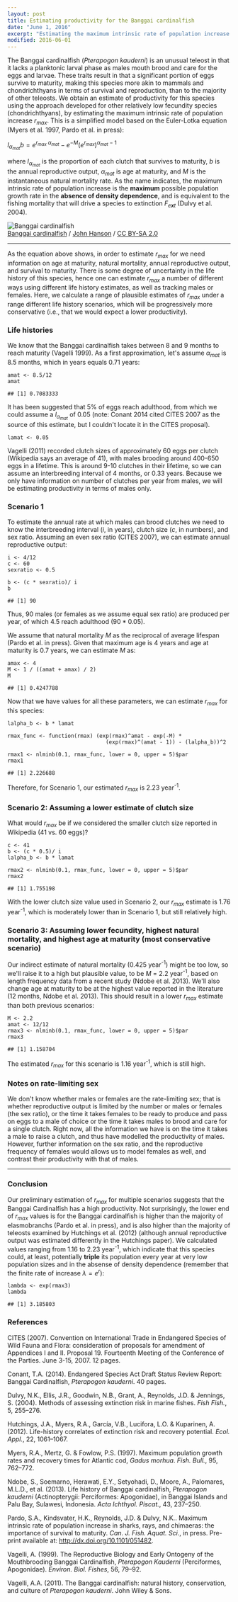 ```yaml
---
layout: post
title: Estimating productivity for the Banggai cardinalfish
date: "June 1, 2016"
excerpt: "Estimating the maximum intrinsic rate of population increase under different life history scenarios"
modified: 2016-06-01
---
```


The Banggai cardinalfish (*Pterapogon kauderni*) is an unusual teleost
in that it lacks a planktonic larval phase as males mouth brood and care
for the eggs and larvae. These traits result in that a significant
portion of eggs survive to maturity, making this species more akin to
mammals and chondrichthyans in terms of survival and reproduction, than
to the majority of other teleosts. We obtain an estimate of productivity
for this species using the approach developed for other relatively low
fecundity species (chondrichthyans), by estimating the maximum intrinsic
rate of population increase *r*<sub>*max*</sub>. This is a
simplified model based on the Euler-Lotka equation (Myers et al. 1997,
Pardo et al. in press):

*l*<sub>*α*<sub>*mat*</sub></sub>*b* = *e*<sup>*r*<sub>*max*</sub> *α*<sub>*mat*</sub></sup> − *e*<sup>−*M*</sup>(*e*<sup>*r*<sub>*max*</sub></sup>)<sup>*α*<sub>*mat*</sub> − 1</sup>

where *l*<sub>*α*<sub>*mat*</sub></sub> is the proportion of each
clutch that survives to maturity, *b* is the annual reproductive output,
*α*<sub>*mat*</sub> is age at maturity, and *M* is the instantaneous
natural mortality rate. As the name indicates, the maximum intrinsic
rate of population increase is the **maximum** possible population
growth rate in the **absence of density dependence**, and is equivalent
to the fishing mortality that will drive a species to extinction
*F*<sub>*e**x**t*</sub> (Dulvy et al. 2004).

![Banggai cardinalfish](/figure/913px-Banggai_cardinal_fish.jpg)<br>
[Banggai cardinalfish](http://www.flickr.com/photos/jonhanson/207565670/in/set-72157594219248063/)
/ [John Hanson](http://www.flickr.com/people/61952179@N00) / [CC BY-SA
2.0](https://creativecommons.org/licenses/by-sa/2.0/deed.en)

------------------------------------------------------------------------

As the equation above shows, in order to estimate
*r*<sub>*max*</sub> for we need information on age at maturity,
natural mortality, annual reproductive output, and survival to maturity.
There is some degree of uncertainty in the life history of this species,
hence one can estimate *r*<sub>*max*</sub> a number of different
ways using different life history estimates, as well as tracking males
or females. Here, we calculate a range of plausible estimates of
*r*<sub>*max*</sub> under a range different life history scenarios,
which will be progressively more conservative (i.e., that we would
expect a lower productivity).

### Life histories

We know that the Banggai cardinalfish takes between 8 and 9 months to
reach maturity (Vagelli 1999). As a first approximation, let's assume
*α*<sub>*mat*</sub> is 8.5 months, which in years equals 0.71 years:

    amat <- 8.5/12
    amat

    ## [1] 0.7083333

It has been suggested that 5% of eggs reach adulthood, from which we
could assume a *l*<sub>*α*<sub>*mat*</sub></sub> of 0.05 (note:
Conant 2014 cited CITES 2007 as the source of this estimate, but I
couldn't locate it in the CITES proposal).

    lamat <- 0.05

Vagelli (2011) recorded clutch sizes of approximately 60 eggs per clutch
(Wikipedia says an average of 41), with males brooding around 400-650
eggs in a lifetime. This is around 9-10 clutches in their lifetime, so
we can assume an interbreeding interval of 4 months, or 0.33 years.
Because we only have information on number of clutches per year from
males, we will be estimating productivity in terms of males only.

### Scenario 1

To estimate the annual rate at which males can brood clutches we need to
know the interbreeding interval (*i*, in years), clutch size (*c*, in
numbers), and sex ratio. Assuming an even sex ratio (CITES 2007), we can
estimate annual reproductive output:

    i <- 4/12
    c <- 60
    sexratio <- 0.5 

    b <- (c * sexratio)/ i
    b

    ## [1] 90

Thus, 90 males (or females as we assume equal sex ratio) are produced
per year, of which 4.5 reach adulthood (90 \* 0.05).

We assume that natural mortality *M* as the reciprocal of average
lifespan (Pardo et al. in press). Given that maximum age is 4 years and
age at maturity is 0.7 years, we can estimate *M* as:

    amax <- 4
    M <- 1 / ((amat + amax) / 2)
    M

    ## [1] 0.4247788

Now that we have values for all these parameters, we can estimate
*r*<sub>*max*</sub> for this species:

    lalpha_b <- b * lamat  

    rmax_func <- function(rmax) (exp(rmax)^amat - exp(-M) * 
                                   (exp(rmax)^(amat - 1)) - (lalpha_b))^2

    rmax1 <- nlminb(0.1, rmax_func, lower = 0, upper = 5)$par
    rmax1

    ## [1] 2.226688

Therefore, for Scenario 1, our estimated *r*<sub>*max*</sub> is 2.23
year<sup>-1</sup>.

### Scenario 2: Assuming a lower estimate of clutch size

What would *r*<sub>*max*</sub> be if we considered the smaller
clutch size reported in Wikipedia (41 vs. 60 eggs)?

    c <- 41
    b <- (c * 0.5)/ i
    lalpha_b <- b * lamat  

    rmax2 <- nlminb(0.1, rmax_func, lower = 0, upper = 5)$par
    rmax2

    ## [1] 1.755198

With the lower clutch size value used in Scenario 2, our
*r*<sub>*max*</sub> estimate is 1.76 year<sup>-1</sup>, which is moderately lower
than in Scenario 1, but still relatively high.

### Scenario 3: Assuming lower fecundity, highest natural mortality, and highest age at maturity (most conservative scenario)

Our indirect estimate of natural mortality (0.425 year<sup>-1</sup>) might be too
low, so we'll raise it to a high but plausible value, to be *M* = 2.2
year<sup>-1</sup>, based on length frequency data from a recent study (Ndobe et al.
2013). We'll also change age at maturity to be at the highest value
reported in the literature (12 months, Ndobe et al. 2013). This should
result in a lower *r*<sub>*max*</sub> estimate than both previous
scenarios:

    M <- 2.2
    amat <- 12/12
    rmax3 <- nlminb(0.1, rmax_func, lower = 0, upper = 5)$par
    rmax3

    ## [1] 1.158704

The estimated *r*<sub>*max*</sub> for this scenario is 1.16 year<sup>-1</sup>,
which is still high.

### Notes on rate-limiting sex

We don't know whether males or females are the rate-limiting sex; that
is whether reproductive output is limited by the number or males or
females (the sex ratio), or the time it takes females to be ready to
produce and pass on eggs to a male of choice or the time it takes males
to brood and care for a single clutch. Right now, all the information we
have is on the time it takes a male to raise a clutch, and thus have
modelled the productivity of males. However, further information on the
sex ratio, and the reproductive frequency of females would allows us to
model females as well, and contrast their productivity with that of
males.

------------------------------------------------------------------------

### Conclusion

Our preliminary estimation of *r*<sub>*max*</sub> for multiple
scenarios suggests that the Banggai Cardinalfish has a high
productivity. Not surprisingly, the lower end of *r*<sub>*max*</sub>
values is for the Banggai cardinalfish is higher than the majority of
elasmobranchs (Pardo et al. in press), and is also higher than the
majority of teleosts examined by Hutchings et al. (2012) (although
annual reproductive output was estimated differently in the Hutchings
paper). We calculated values ranging from 1.16 to 2.23 year<sup>-1</sup>, which
indicate that this species could, at least, potentially **triple** its
population every year at very low population sizes and in the absense of
density dependence (remember that the finite rate of increase
*λ* = *e*<sup>*r*</sup>):

    lambda <- exp(rmax3)
    lambda

    ## [1] 3.185803

### References

CITES (2007). Convention on International Trade in Endangered Species of
Wild Fauna and Flora: consideration of proposals for amendment of
Appendices I and II. Proposal 19. Fourteenth Meeting of the Conference
of the Parties. June 3-15, 2007. 12 pages.

Conant, T.A. (2014). Endangered Species Act Draft Status Review Report:
Banggai Cardinalfish, *Pterapogon kauderni*. 40 pages.

Dulvy, N.K., Ellis, J.R., Goodwin, N.B., Grant, A., Reynolds, J.D. &
Jennings, S. (2004). Methods of assessing extinction risk in marine
fishes. *Fish Fish.*, 5, 255–276.

Hutchings, J.A., Myers, R.A., García, V.B., Lucifora, L.O. & Kuparinen,
A. (2012). Life-history correlates of extinction risk and recovery
potential. *Ecol. Appl.*, 22, 1061–1067.

Myers, R.A., Mertz, G. & Fowlow, P.S. (1997). Maximum population growth
rates and recovery times for Atlantic cod, *Gadus morhua*. *Fish.
Bull.*, 95, 762–772.

Ndobe, S., Soemarno, Herawati, E.Y., Setyohadi, D., Moore, A.,
Palomares, M.L.D., et al. (2013). Life history of Banggai cardinalfish,
*Pterapogon kauderni* (Actinopterygii: Perciformes: Apogonidae), in
Banggai Islands and Palu Bay, Sulawesi, Indonesia. *Acta Ichthyol.
Piscat.*, 43, 237–250.

Pardo, S.A., Kindsvater, H.K., Reynolds, J.D. & Dulvy, N.K.. Maximum
intrinsic rate of population increase in sharks, rays, and chimaeras:
the importance of survival to maturity. *Can. J. Fish. Aquat. Sci.*, in
press. Pre-print available at: <http://dx.doi.org/10.1101/051482>.

<!--Tweddle, D. & Turner, J.L. (1977). Age, growth and natural mortality rates of some cichlid fishes of Lake Malawi. *J. Fish Biol.*, 10, 385–398. -->
Vagelli, A. (1999). The Reproductive Biology and Early Ontogeny of the
Mouthbrooding Banggai Cardinalfish, *Pterapogon Kauderni* (Perciformes,
Apogonidae). *Environ. Biol. Fishes*, 56, 79–92.

Vagelli, A.A. (2011). The Banggai cardinalfish: natural history,
conservation, and culture of *Pterapogon kauderni*. John Wiley & Sons.

<!--
Hrmmmm.... To be continued...

We first load function that estimates $r_{max}$:


```r
source("rmax_single_function.R")
```

This loads the custom made function `rmaxnls`.


```r
params <- cbind(amat, amax, lamat, b)

rmax_val <- apply(params, 1, rmaxnlm, method = "new", mortality = "lifespan", lamat = TRUE)
rmax_val
```

```
## [1] 1.320507
```

$r_{max}$ = 1.32 year\textsuperscript{-1}?!?!?!? Double-checking by calculating it without helper function:

--->
